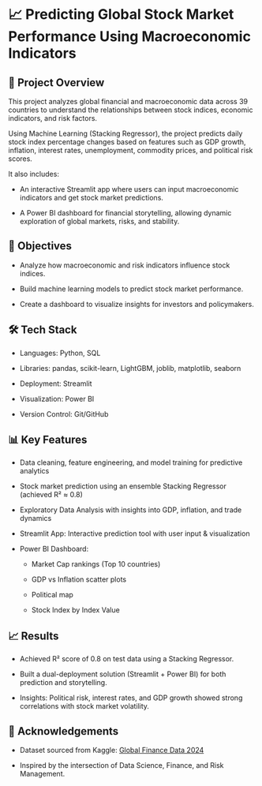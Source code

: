 # **📈 Predicting Global Stock Market Performance Using Macroeconomic Indicators**

## 📌 **Project Overview**

This project analyzes global financial and macroeconomic data across 39 countries to understand the relationships between stock indices, economic indicators, and risk factors.

Using Machine Learning (Stacking Regressor), the project predicts daily stock index percentage changes based on features such as GDP growth, inflation, interest rates, unemployment, commodity prices, and political risk scores.

It also includes:

* An interactive Streamlit app where users can input macroeconomic indicators and get stock market predictions.

* A Power BI dashboard for financial storytelling, allowing dynamic exploration of global markets, risks, and stability.

## 🔎 **Objectives**

 * Analyze how macroeconomic and risk indicators influence stock indices.

* Build machine learning models to predict stock market performance.

* Create a dashboard to visualize insights for investors and policymakers.

## **🛠️ Tech Stack**

* Languages: Python, SQL

* Libraries: pandas, scikit-learn, LightGBM, joblib, matplotlib, seaborn

* Deployment: Streamlit

* Visualization: Power BI

* Version Control: Git/GitHub

## **📊 Key Features**

* Data cleaning, feature engineering, and model training for predictive analytics

* Stock market prediction using an ensemble Stacking Regressor (achieved R² ≈ 0.8)

* Exploratory Data Analysis with insights into GDP, inflation, and trade dynamics

* Streamlit App: Interactive prediction tool with user input & visualization

* Power BI Dashboard:

   * Market Cap rankings (Top 10 countries)

   * GDP vs Inflation scatter plots

   * Political map

   * Stock Index by Index Value

## **📈 Results**

* Achieved R² score of 0.8 on test data using a Stacking Regressor.

* Built a dual-deployment solution (Streamlit + Power BI) for both prediction and storytelling.

* Insights: Political risk, interest rates, and GDP growth showed strong correlations with stock market volatility.

## **🙌 Acknowledgements**

* Dataset sourced from Kaggle: [Global Finance Data 2024](https://www.kaggle.com/datasets/imaadmahmood/global-finance-and-economic-indicators-dataset-2024)

* Inspired by the intersection of Data Science, Finance, and Risk Management.
